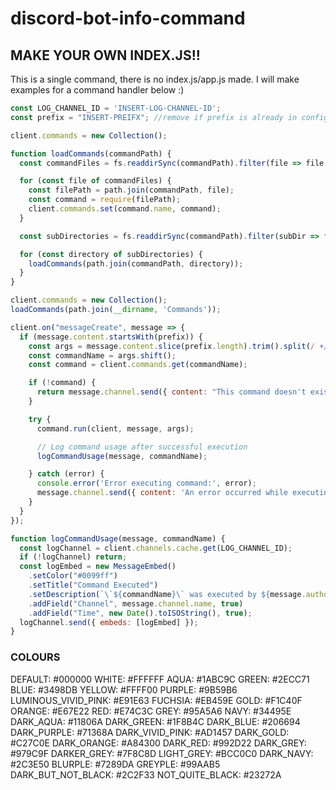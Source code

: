 # discord-bot-info-command
## **MAKE YOUR OWN INDEX.JS!!**

This is a single command, there is no index.js/app.js made. I will make examples for a command handler below :)

```js
const LOG_CHANNEL_ID = 'INSERT-LOG-CHANNEL-ID';
const prefix = "INSERT-PREIFX"; //remove if prefix is already in config file.

client.commands = new Collection();

function loadCommands(commandPath) {
  const commandFiles = fs.readdirSync(commandPath).filter(file => file.endsWith('.js'));

  for (const file of commandFiles) {
    const filePath = path.join(commandPath, file);
    const command = require(filePath);
    client.commands.set(command.name, command);
  }

  const subDirectories = fs.readdirSync(commandPath).filter(subDir => fs.statSync(path.join(commandPath, subDir)).isDirectory());

  for (const directory of subDirectories) {
    loadCommands(path.join(commandPath, directory));
  }
}

client.commands = new Collection();
loadCommands(path.join(__dirname, 'Commands'));

client.on("messageCreate", message => {
  if (message.content.startsWith(prefix)) {
    const args = message.content.slice(prefix.length).trim().split(/ +/g);
    const commandName = args.shift();
    const command = client.commands.get(commandName);

    if (!command) {
      return message.channel.send({ content: "This command doesn't exist. Please use (HELP COMMAND) to find all commands." });
    }

    try {
      command.run(client, message, args);

      // Log command usage after successful execution
      logCommandUsage(message, commandName);

    } catch (error) {
      console.error('Error executing command:', error);
      message.channel.send({ content: 'An error occurred while executing the command.' });
    }
  }
});

function logCommandUsage(message, commandName) {
  const logChannel = client.channels.cache.get(LOG_CHANNEL_ID);
  if (!logChannel) return;
  const logEmbed = new MessageEmbed()
    .setColor("#0099ff")
    .setTitle("Command Executed")
    .setDescription(`\`${commandName}\` was executed by ${message.author.tag}.`)
    .addField("Channel", message.channel.name, true)
    .addField("Time", new Date().toISOString(), true);
  logChannel.send({ embeds: [logEmbed] });
}
```

### __COLOURS__ 

DEFAULT: #000000
WHITE: #FFFFFF
AQUA: #1ABC9C
GREEN: #2ECC71
BLUE: #3498DB
YELLOW: #FFFF00
PURPLE: #9B59B6
LUMINOUS_VIVID_PINK: #E91E63
FUCHSIA: #EB459E
GOLD: #F1C40F
ORANGE: #E67E22
RED: #E74C3C
GREY: #95A5A6
NAVY: #34495E
DARK_AQUA: #11806A
DARK_GREEN: #1F8B4C
DARK_BLUE: #206694
DARK_PURPLE: #71368A
DARK_VIVID_PINK: #AD1457
DARK_GOLD: #C27C0E
DARK_ORANGE: #A84300
DARK_RED: #992D22
DARK_GREY: #979C9F
DARKER_GREY: #7F8C8D
LIGHT_GREY: #BCC0C0
DARK_NAVY: #2C3E50
BLURPLE: #7289DA
GREYPLE: #99AAB5
DARK_BUT_NOT_BLACK: #2C2F33
NOT_QUITE_BLACK: #23272A
